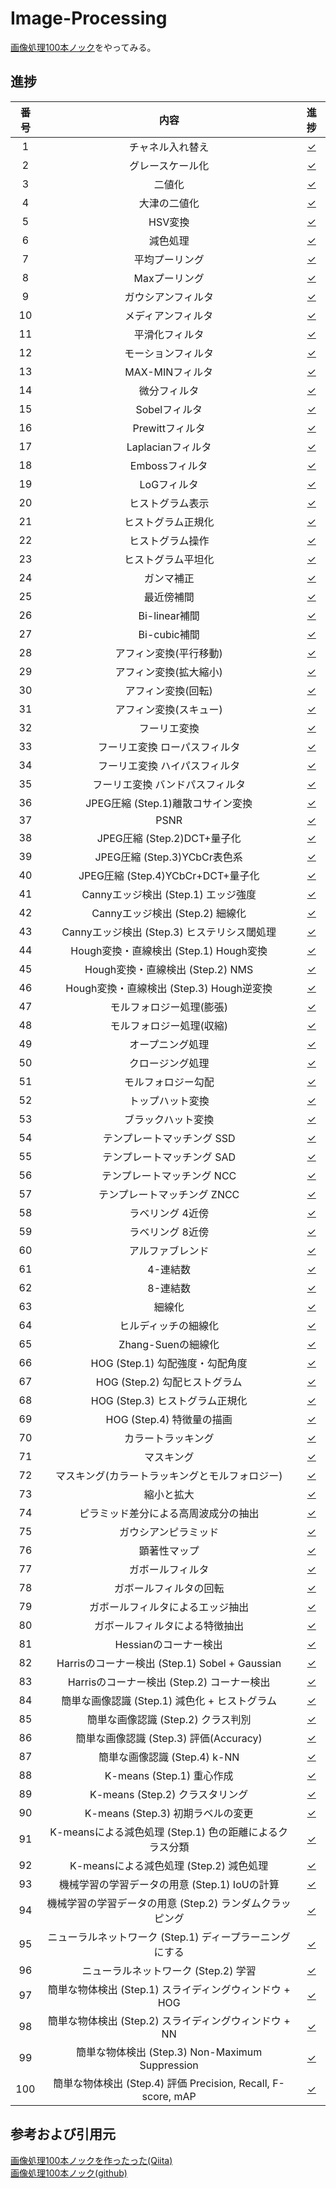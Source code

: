 # Image-Processing
[画像処理100本ノック](https://qiita.com/yoyoyo_/items/2ef53f47f87dcf5d1e14)をやってみる。

## 進捗

| 番号 | 内容 | 進捗 |
|:----:|:----:|:----:|
| 1 | チャネル入れ替え | [✓](https://github.com/HirokiNishimoto/Image_Processing/blob/master/solve_python/solve01.py) |
| 2 | グレースケール化 | [✓](https://github.com/HirokiNishimoto/Image_Processing/blob/master/solve_python/solve02.py) |
| 3 | 二値化 | [✓](https://github.com/HirokiNishimoto/Image_Processing/blob/master/solve_python/solve03.py) |
| 4 | 大津の二値化 | [✓](https://github.com/HirokiNishimoto/Image_Processing/blob/master/solve_python/solve04.py) |
| 5 | HSV変換 | [✓](https://github.com/HirokiNishimoto/Image_Processing/blob/master/solve_python/solve05.py) |
| 6 | 減色処理 | [✓](https://github.com/HirokiNishimoto/Image_Processing/blob/master/solve_python/solve06.py) |
| 7 | 平均プーリング | [✓](https://github.com/HirokiNishimoto/Image_Processing/blob/master/solve_python/solve07.py) |
| 8 | Maxプーリング | [✓](https://github.com/HirokiNishimoto/Image_Processing/blob/master/solve_python/solve08.py) |
| 9 | ガウシアンフィルタ | [✓](https://github.com/HirokiNishimoto/Image_Processing/blob/master/solve_python/solve09.py) |
| 10 | メディアンフィルタ | [✓](https://github.com/HirokiNishimoto/Image_Processing/blob/master/solve_python/solve10.py) |
| 11 | 平滑化フィルタ | [✓](https://github.com/HirokiNishimoto/Image_Processing/blob/master/solve_python/solve11.py) |
| 12 | モーションフィルタ | [✓](https://github.com/HirokiNishimoto/Image_Processing/blob/master/solve_python/solve12.py) |
| 13 | MAX-MINフィルタ | [✓](https://github.com/HirokiNishimoto/Image_Processing/blob/master/solve_python/solve13.py) |
| 14 | 微分フィルタ | [✓](https://github.com/HirokiNishimoto/Image_Processing/blob/master/solve_python/solve14.py) |
| 15 | Sobelフィルタ | [✓](https://github.com/HirokiNishimoto/Image_Processing/blob/master/solve_python/solve15.py) |
| 16 | Prewittフィルタ | [✓](https://github.com/HirokiNishimoto/Image_Processing/blob/master/solve_python/solve16.py) |
| 17 | Laplacianフィルタ | [✓](https://github.com/HirokiNishimoto/Image_Processing/blob/master/solve_python/solve17.py) |
| 18 | Embossフィルタ | [✓](https://github.com/HirokiNishimoto/Image_Processing/blob/master/solve_python/solve18.py) |
| 19 | LoGフィルタ | [✓](https://github.com/HirokiNishimoto/Image_Processing/blob/master/solve_python/solve19.py) |
| 20 | ヒストグラム表示 | [✓](https://github.com/HirokiNishimoto/Image_Processing/blob/master/solve_python/solve20.py) |
| 21 | ヒストグラム正規化 | [✓](https://github.com/HirokiNishimoto/Image_Processing/blob/master/solve_python/solve21.py) |
| 22 | ヒストグラム操作 | [✓](https://github.com/HirokiNishimoto/Image_Processing/blob/master/solve_python/solve22.py) |
| 23 | ヒストグラム平坦化 | [✓](https://github.com/HirokiNishimoto/Image_Processing/blob/master/solve_python/solve23.py) |
| 24 | ガンマ補正 | [✓](https://github.com/HirokiNishimoto/Image_Processing/blob/master/solve_python/solve24.py) |
| 25 | 最近傍補間 | [✓](https://github.com/HirokiNishimoto/Image_Processing/blob/master/solve_python/solve25.py) |
| 26 | Bi-linear補間 | [✓](https://github.com/HirokiNishimoto/Image_Processing/blob/master/solve_python/solve26.py) |
| 27 | Bi-cubic補間 | [✓](https://github.com/HirokiNishimoto/Image_Processing/blob/master/solve_python/solve27.py) |
| 28 | アフィン変換(平行移動) | [✓](https://github.com/HirokiNishimoto/Image_Processing/blob/master/solve_python/solve28.py) |
| 29 | アフィン変換(拡大縮小) | [✓](https://github.com/HirokiNishimoto/Image_Processing/blob/master/solve_python/solve29.py) |
| 30 | アフィン変換(回転) | [✓](https://github.com/HirokiNishimoto/Image_Processing/blob/master/solve_python/solve30.py) |
| 31 | アフィン変換(スキュー) | [✓](https://github.com/HirokiNishimoto/Image_Processing/blob/master/solve_python/solve31.py) |
| 32 | フーリエ変換 | [✓](https://github.com/HirokiNishimoto/Image_Processing/blob/master/solve_python/solve32.py) |
| 33 | フーリエ変換 ローパスフィルタ | [✓](https://github.com/HirokiNishimoto/Image_Processing/blob/master/solve_python/solve33.py) |
| 34 | フーリエ変換 ハイパスフィルタ | [✓](https://github.com/HirokiNishimoto/Image_Processing/blob/master/solve_python/solve34.py) |
| 35 | フーリエ変換 バンドパスフィルタ | [✓](https://github.com/HirokiNishimoto/Image_Processing/blob/master/solve_python/solve35.py) |
| 36 | JPEG圧縮 (Step.1)離散コサイン変換 | [✓](https://github.com/HirokiNishimoto/Image_Processing/blob/master/solve_python/solve36.py) |
| 37 | PSNR | [✓](https://github.com/HirokiNishimoto/Image_Processing/blob/master/solve_python/solve37.py) |
| 38 | JPEG圧縮 (Step.2)DCT+量子化 | [✓](https://github.com/HirokiNishimoto/Image_Processing/blob/master/solve_python/solve38.py) |
| 39 | JPEG圧縮 (Step.3)YCbCr表色系 | [✓](https://github.com/HirokiNishimoto/Image_Processing/blob/master/solve_python/solve39.py) |
| 40 | JPEG圧縮 (Step.4)YCbCr+DCT+量子化 | [✓](https://github.com/HirokiNishimoto/Image_Processing/blob/master/solve_python/solve40.py) |
| 41 | Cannyエッジ検出 (Step.1) エッジ強度 | [✓](https://github.com/HirokiNishimoto/Image_Processing/blob/master/solve_python/solve41.py) |
| 42 | Cannyエッジ検出 (Step.2) 細線化 | [✓](https://github.com/HirokiNishimoto/Image_Processing/blob/master/solve_python/solve42.py) |
| 43 | Cannyエッジ検出 (Step.3) ヒステリシス閾処理 | [✓](https://github.com/HirokiNishimoto/Image_Processing/blob/master/solve_python/solve43.py) |
| 44 | Hough変換・直線検出 (Step.1) Hough変換 | [✓](https://github.com/HirokiNishimoto/Image_Processing/blob/master/solve_python/solve44.py) |
| 45 | Hough変換・直線検出 (Step.2) NMS | [✓](https://github.com/HirokiNishimoto/Image_Processing/blob/master/solve_python/solve45.py) |
| 46 | Hough変換・直線検出 (Step.3) Hough逆変換 | [✓](https://github.com/HirokiNishimoto/Image_Processing/blob/master/solve_python/solve46.py) |
| 47 | モルフォロジー処理(膨張) | [✓](https://github.com/HirokiNishimoto/Image_Processing/blob/master/solve_python/solve47.py) |
| 48 | モルフォロジー処理(収縮) | [✓](https://github.com/HirokiNishimoto/Image_Processing/blob/master/solve_python/solve48.py) |
| 49 | オープニング処理 | [✓](https://github.com/HirokiNishimoto/Image_Processing/blob/master/solve_python/solve49.py) |
| 50 | クロージング処理 | [✓](https://github.com/HirokiNishimoto/Image_Processing/blob/master/solve_python/solve50.py) |
| 51 | モルフォロジー勾配 | [✓](https://github.com/HirokiNishimoto/Image_Processing/blob/master/solve_python/solve51.py) |
| 52 | トップハット変換 | [✓](https://github.com/HirokiNishimoto/Image_Processing/blob/master/solve_python/solve52.py) |
| 53 | ブラックハット変換 | [✓](https://github.com/HirokiNishimoto/Image_Processing/blob/master/solve_python/solve53.py) |
| 54 | テンプレートマッチング SSD | [✓](https://github.com/HirokiNishimoto/Image_Processing/blob/master/solve_python/solve54.py) |
| 55 | テンプレートマッチング SAD | [✓](https://github.com/HirokiNishimoto/Image_Processing/blob/master/solve_python/solve55.py) |
| 56 | テンプレートマッチング NCC | [✓](https://github.com/HirokiNishimoto/Image_Processing/blob/master/solve_python/solve56.py) |
| 57 | テンプレートマッチング ZNCC | [✓](https://github.com/HirokiNishimoto/Image_Processing/blob/master/solve_python/solve57.py) |
| 58 | ラベリング 4近傍 | [✓](https://github.com/HirokiNishimoto/Image_Processing/blob/master/solve_python/solve58.py) |
| 59 | ラベリング 8近傍 | [✓](https://github.com/HirokiNishimoto/Image_Processing/blob/master/solve_python/solve59.py) |
| 60 | アルファブレンド | [✓](https://github.com/HirokiNishimoto/Image_Processing/blob/master/solve_python/solve60.py) |
| 61 | 4-連結数 | [✓](https://github.com/HirokiNishimoto/Image_Processing/blob/master/solve_python/solve61.py) |
| 62 | 8-連結数 | [✓](https://github.com/HirokiNishimoto/Image_Processing/blob/master/solve_python/solve62.py) |
| 63 | 細線化 | [✓](https://github.com/HirokiNishimoto/Image_Processing/blob/master/solve_python/solve63.py) |
| 64 | ヒルディッチの細線化 | [✓](https://github.com/HirokiNishimoto/Image_Processing/blob/master/solve_python/solve64.py) |
| 65 | Zhang-Suenの細線化 | [✓](https://github.com/HirokiNishimoto/Image_Processing/blob/master/solve_python/solve65.py) |
| 66 | HOG (Step.1) 勾配強度・勾配角度 | [✓](https://github.com/HirokiNishimoto/Image_Processing/blob/master/solve_python/solve66.py) |
| 67 | HOG (Step.2) 勾配ヒストグラム | [✓](https://github.com/HirokiNishimoto/Image_Processing/blob/master/solve_python/solve67.py) |
| 68 | HOG (Step.3) ヒストグラム正規化 | [✓](https://github.com/HirokiNishimoto/Image_Processing/blob/master/solve_python/solve68.py) |
| 69 | HOG (Step.4) 特徴量の描画 | [✓](https://github.com/HirokiNishimoto/Image_Processing/blob/master/solve_python/solve69.py) |
| 70 | カラートラッキング | [✓](https://github.com/HirokiNishimoto/Image_Processing/blob/master/solve_python/solve70.py) |
| 71 | マスキング | [✓](https://github.com/HirokiNishimoto/Image_Processing/blob/master/solve_python/solve71.py) |
| 72 | マスキング(カラートラッキングとモルフォロジー) | [✓](https://github.com/HirokiNishimoto/Image_Processing/blob/master/solve_python/solve72.py) |
| 73 | 縮小と拡大 | [✓](https://github.com/HirokiNishimoto/Image_Processing/blob/master/solve_python/solve73.py) |
| 74 | ピラミッド差分による高周波成分の抽出 | [✓](https://github.com/HirokiNishimoto/Image_Processing/blob/master/solve_python/solve74.py) |
| 75 | ガウシアンピラミッド | [✓](https://github.com/HirokiNishimoto/Image_Processing/blob/master/solve_python/solve75.py) |
| 76 | 顕著性マップ | [✓](https://github.com/HirokiNishimoto/Image_Processing/blob/master/solve_python/solve76.py) |
| 77 | ガボールフィルタ | [✓](https://github.com/HirokiNishimoto/Image_Processing/blob/master/solve_python/solve77.py) |
| 78 | ガボールフィルタの回転 | [✓](https://github.com/HirokiNishimoto/Image_Processing/blob/master/solve_python/solve78.py) |
| 79 | ガボールフィルタによるエッジ抽出 | [✓](https://github.com/HirokiNishimoto/Image_Processing/blob/master/solve_python/solve79.py) |
| 80 | ガボールフィルタによる特徴抽出 | [✓](https://github.com/HirokiNishimoto/Image_Processing/blob/master/solve_python/solve80.py) |
| 81 | Hessianのコーナー検出 | [✓](https://github.com/HirokiNishimoto/Image_Processing/blob/master/solve_python/solve81.py) |
| 82 | Harrisのコーナー検出 (Step.1) Sobel + Gaussian | [✓](https://github.com/HirokiNishimoto/Image_Processing/blob/master/solve_python/solve82.py) |
| 83 | Harrisのコーナー検出 (Step.2) コーナー検出 | [✓](https://github.com/HirokiNishimoto/Image_Processing/blob/master/solve_python/solve83.py) |
| 84 | 簡単な画像認識 (Step.1) 減色化 + ヒストグラム | [✓](https://github.com/HirokiNishimoto/Image_Processing/blob/master/solve_python/solve84.py) |
| 85 | 簡単な画像認識 (Step.2) クラス判別 | [✓](https://github.com/HirokiNishimoto/Image_Processing/blob/master/solve_python/solve85.py) |
| 86 | 簡単な画像認識 (Step.3) 評価(Accuracy) | [✓](https://github.com/HirokiNishimoto/Image_Processing/blob/master/solve_python/solve86.py) |
| 87 | 簡単な画像認識 (Step.4) k-NN | [✓](https://github.com/HirokiNishimoto/Image_Processing/blob/master/solve_python/solve87.py) |
| 88 | K-means (Step.1) 重心作成 | [✓](https://github.com/HirokiNishimoto/Image_Processing/blob/master/solve_python/solve88.py) |
| 89 | K-means (Step.2) クラスタリング | [✓](https://github.com/HirokiNishimoto/Image_Processing/blob/master/solve_python/solve89.py) |
| 90 | K-means (Step.3) 初期ラベルの変更 | [✓](https://github.com/HirokiNishimoto/Image_Processing/blob/master/solve_python/solve90.py) |
| 91 | K-meansによる減色処理 (Step.1) 色の距離によるクラス分類 | [✓](https://github.com/HirokiNishimoto/Image_Processing/blob/master/solve_python/solve91.py) |
| 92 | K-meansによる減色処理 (Step.2) 減色処理 | [✓](https://github.com/HirokiNishimoto/Image_Processing/blob/master/solve_python/solve92.py) |
| 93 | 機械学習の学習データの用意 (Step.1) IoUの計算 | [✓](https://github.com/HirokiNishimoto/Image_Processing/blob/master/solve_python/solve93.py) |
| 94 | 機械学習の学習データの用意 (Step.2) ランダムクラッピング | [✓](https://github.com/HirokiNishimoto/Image_Processing/blob/master/solve_python/solve94.py) |
| 95 | ニューラルネットワーク (Step.1) ディープラーニングにする | [✓](https://github.com/HirokiNishimoto/Image_Processing/blob/master/solve_python/solve95.py) |
| 96 | ニューラルネットワーク (Step.2) 学習 | [✓](https://github.com/HirokiNishimoto/Image_Processing/blob/master/solve_python/solve96.py) |
| 97 | 簡単な物体検出 (Step.1) スライディングウィンドウ + HOG | [✓](https://github.com/HirokiNishimoto/Image_Processing/blob/master/solve_python/solve97.py) |
| 98 | 簡単な物体検出 (Step.2) スライディングウィンドウ + NN | [✓](https://github.com/HirokiNishimoto/Image_Processing/blob/master/solve_python/solve98.py) |
| 99 | 簡単な物体検出 (Step.3) Non-Maximum Suppression | [✓](https://github.com/HirokiNishimoto/Image_Processing/blob/master/solve_python/solve99.py) |
| 100 | 簡単な物体検出 (Step.4) 評価 Precision, Recall, F-score, mAP | [✓](https://github.com/HirokiNishimoto/Image_Processing/blob/master/solve_python/solve100.py) |


## 参考および引用元
[画像処理100本ノックを作ったった(Qiita)](https://qiita.com/yoyoyo_/items/2ef53f47f87dcf5d1e14) <br>
[画像処理100本ノック(github)](https://github.com/yoyoyo-yo/Gasyori100knock) <br>
